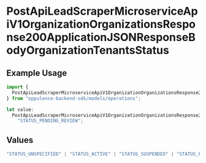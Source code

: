 # PostApiLeadScraperMicroserviceApiV1OrganizationOrganizationsResponse200ApplicationJSONResponseBodyOrganizationTenantsStatus

## Example Usage

```typescript
import {
  PostApiLeadScraperMicroserviceApiV1OrganizationOrganizationsResponse200ApplicationJSONResponseBodyOrganizationTenantsStatus,
} from "oppulence-backend-sdk/models/operations";

let value:
  PostApiLeadScraperMicroserviceApiV1OrganizationOrganizationsResponse200ApplicationJSONResponseBodyOrganizationTenantsStatus =
    "STATUS_PENDING_REVIEW";
```

## Values

```typescript
"STATUS_UNSPECIFIED" | "STATUS_ACTIVE" | "STATUS_SUSPENDED" | "STATUS_PENDING_VERIFICATION" | "STATUS_REVOKED" | "STATUS_EXPIRED" | "STATUS_RATE_LIMITED" | "STATUS_PENDING_REVIEW" | "STATUS_DEPRECATED" | "STATUS_MAINTENANCE"
```